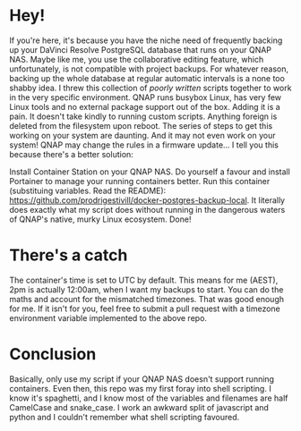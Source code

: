 # Hey!

If you're here, it's because you have the niche need of frequently backing up your DaVinci Resolve PostgreSQL database that runs on your QNAP NAS. Maybe like me, you use the collaborative editing feature, which unfortunately, is not compatible with project backups. For whatever reason, backing up the whole database at regular automatic intervals is a none too shabby idea. I threw this collection of *poorly written* scripts together to work in the very specific environment. QNAP runs busybox Linux, has very few Linux tools and no external package support out of the box. Adding it is a pain. It doesn't take kindly to running custom scripts. Anything foreign is deleted from the filesystem upon reboot. The series of steps to get this working on your system are daunting. And it may not even work on your system! QNAP may change the rules in a firmware update... I tell you this because there's a better solution:

Install Container Station on your QNAP NAS.
Do yourself a favour and install Portainer to manage your running containers better.
Run this container (substituing variables. Read the README): https://github.com/prodrigestivill/docker-postgres-backup-local. 
It literally does exactly what my script does without running in the dangerous waters of QNAP's native, murky Linux ecosystem.
Done! 

# There's a catch #
The container's time is set to UTC by default. This means for me (AEST), 2pm is actually 12:00am, when I want my backups to start. You can do the maths and account for the mismatched timezones. That was good enough for me. If it isn't for you, feel free to submit a pull request with a timezone environment variable implemented to the above repo.

# Conclusion #
Basically, only use my script if your QNAP NAS doesn't support running containers.
Even then, this repo was my first foray into shell scripting.
I know it's spaghetti, and I know most of the variables and filenames are half CamelCase and snake_case.
I work an awkward split of javascript and python and I couldn't remember what shell scripting favoured.
